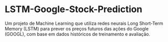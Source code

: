 # LSTM-Google-Stock-Prediction
Um projeto de Machine Learning que utiliza redes neurais Long Short-Term Memory (LSTM) para prever os preços futuros das ações do Google (GOOGL), com base em dados históricos de treinamento e avaliação.
